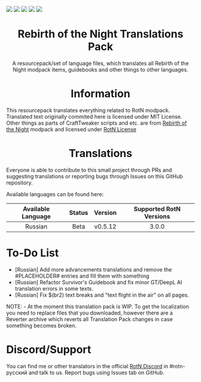 ![](https://img.shields.io/github/license/DenisMasterHerobrine/RotN-Translation)
![](https://img.shields.io/github/issues/DenisMasterHerobrine/RotN-Translation)
![](https://img.shields.io/github/languages/code-size/DenisMasterHerobrine/RotN-Translation)
![](https://img.shields.io/github/downloads/DenisMasterHerobrine/RotN-Translation/total)
![](https://img.shields.io/github/v/tag/DenisMasterHerobrine/RotN-Translation?display_name=tag)

<div align="center"> <h1> Rebirth of the Night Translations Pack </h1> </div>

<div align="center"> A resourcepack/set of language files, which translates all Rebirth of the Night modpack items, guidebooks and other things to other languages.</div>

<div align="center"> <h1>  Information </h1> </div>

This resourcepack translates everything related to RotN modpack. Translated text originally commited here is licensed under MIT License. Other things as parts of CraftTweaker scripts and etc. are from [Rebirth of the Night](https://www.curseforge.com/minecraft/modpacks/rebirth-of-the-night) modpack and licensed under [RotN License](https://github.com/Rebirth-of-the-Night/Rebirth-Of-The-Night/blob/master/LICENSE.md)

<div align="center"> <h1>  Translations </h1> </div>
Everyone is able to contribute to this small project through PRs and suggesting translations or reporting bugs through Issues on this GitHub repository.

Available languages can be found here:

| Available Language | Status | Version | Supported RotN Versions |
|:------------------:|:------:|:-------:|:-----------------------:|
|Russian             |Beta    |v0.5.12  |3.0.0                    |

# To-Do List
- [Russian] Add more advancements translations and remove the #PLACEHOLDER# entries and fill them with something
- [Russian] Refactor Survivor's Guidebook and fix minor GT/DeepL AI translation errors in some texts.
- [Russian] Fix $(br2) text breaks and "text flight in the air" on all pages.

NOTE: 
	- At the moment this translation pack is WIP. To get the localization you need to replace files that you downloaded, however there are a Reverter archive which reverts all Translation Pack changes in case something becomes broken.

# Discord/Support
You can find me or other translators in the official [RotN Discord](https://discord.gg/rotn) in #rotn-русский and talk to us.
Report bugs using Issues tab on GitHub.
